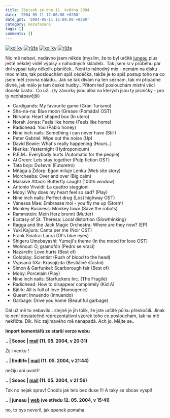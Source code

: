 ```yaml
---
title: Zápisek ze dne 11. května 2004
date: '2004-05-11 17:00:00 +0200'
date_gmt: '2004-05-11 15:00:00 +0200'
category: nezařazené
tags: []
comments: []
---
```

<div >  <a href="/assets/migrated/old-images/koliky.jpg"><img alt="kolíky" src="/assets/migrated/old-images/koliky.jpg"></a>  <a href="/assets/migrated/old-images/ruze.jpg"><img alt="růže" src="/assets/migrated/old-images/ruze.jpg"></a>  <a href="/assets/migrated/old-images/srdcovnik.jpg"><img alt="kolíky" src="/assets/migrated/old-images/srdcovnik.jpg"></a>  <a href="/assets/migrated/old-images/jesterky.jpg"><img alt="růže" src="/assets/migrated/old-images/jesterky.jpg"></a>  </div>
<p>Nic mě nebaví, nedávno jsem někde (myslím, že to byl určitě <a href="https://juneau.wz.cz">juneau</a> plus  ještě někde) viděl výpisy x náhodných skladeb.. Tak jsem si v průběhu pár dní vypsal taky několik písniček..  Není to náhodný mix - nemám na disku moc místa, tak poslouchám spíš cédéčka, takže je to spíš postup  toho na co jsem měl zrovna náladu.. Jak se tak dívám na ten seznam, tak mi připadne divné, jak málo  je tam české hudby.. Přitom teď poslouchám místní věci docela často.. Co už.. (ty závorky jsou alba na kterých  jsou ty písničky - pro ty nechápavější)</p>
<ul>
<li>Cardigands: My favourite game (Gran Turismo)</li>
<li>Sha-na-na: Blue moon (Grease (Pomáda) OST)</li>
<li>Nirvana: Heart shaped box (In utero)</li>
<li>Norah Jones: Feels like home (Feels like home)</li>
<li>Radiohead: You (Pablo honey)</li>
<li>Nine inch nails: Something i can never have (Still)</li>
<li>Peter Gabriel: Wipe out the noise (Up)</li>
<li>David Bowie: What's really happening (Hours..)</li>
<li>Nierika: Yesternight (Hydroponicum)</li>
<li>R.E.M.: Everybody hurts (Automatic for the people)</li>
<li>Al Green: Lets stay together (Pulp fiction OST)</li>
<li>Tata bojs: Duševní (Futuretro)</li>
<li>Mňága a Žďorp: Egon miluje Lenku (Web site story)</li>
<li>Morcheeba: Over and over (Big calm)</li>
<li>Massive Attack: Butterfly caught (100th window)</li>
<li>Antonio Vivaldi: La quattro staggioni</li>
<li>Moby: Why does my heart feel so sad? (Play)</li>
<li>Nine inch nails: Perfect drug (Lost highway OST)</li>
<li>Vanessa Mae: Embrasse moi - you fly me up (Storm)</li>
<li>Monkey Business: Monkey town (Save the robots)</li>
<li>Rammstein: Mein Herz brennt (Mutter)</li>
<li>Ecstasy of St. Theresa: Local distortion (Slowthinking)</li>
<li>Ragga and the Jack Magic Orchestra: Where are they now? (EP)</li>
<li>Yuki Kajiura: Canta per me (Noir OST)</li>
<li>Frank Sinatra: Laura (Ol's blue eyes)</li>
<li>Shigeru Umebayashi: Yumeji's theme (In the mood for love OST)</li>
<li>Wohnout: Ó, gramofón (Pedro se vrací)</li>
<li>Nazareth: Love hurts (Best of)</li>
<li>Coldplay: Scientist (Rush of blood to the head)</li>
<li>Vypsaná fiXa: Krasojízda (Bestiálně šťastní)</li>
<li>Simon & Garfunkel: Scarborough fair (Best of)</li>
<li>Moby: Porcelain (Play)</li>
<li>Nine inch nails: Starfuckers Inc. (The Fragile)</li>
<li>Radiohead: How to disappear completely (Kid A)</li>
<li>Björk: All is full of love (Homogenic)</li>
<li>Queen: Innuendo (Innuendo)</li>
<li>Garbage: Drive you home (Beautiful garbage)</li>
</ul>
<p>Dál už mě to nebavilo.. stejně je jih tolik, že jste určitě půlku přeskočili. Jinak to není dostatečně  reprezentativní vzorek toho co poslouchám, tak na mě nekřičte. Dík. Nic zajímavého mě nenapadá.  Ach jo. Mějte se..</p>
<div class="import-komentaru">
<p><strong>Import komentářů ze starší verze webu</strong></p>
<div class="comment">
<p style="font-weight:bold"><span class="compredmet">..</span> | <span class="comname">Soooc</span> |  <a href="mailto:xsoc@post.cz">mail</a> (11.&nbsp;05.&nbsp;2004,&nbsp;v&nbsp;20:31)</p>
<p>Žij i venku ! </p>
</div>
<div class="comment">
<p style="font-weight:bold"><span class="compredmet">..</span> | <span class="comname">Endlife</span> |  <a href="mailto:jan.martinek@post.cz">mail</a> (11.&nbsp;05.&nbsp;2004,&nbsp;v&nbsp;21:44)</p>
<p>nežiju ani uvnitř! </p>
</div>
<div class="comment">
<p style="font-weight:bold"><span class="compredmet">..</span> | <span class="comname">Soooc</span> |  <a href="mailto:xsoc@post.cz">mail</a> (11.&nbsp;05.&nbsp;2004,&nbsp;v&nbsp;21:56)</p>
<p>Tak no nejak sprav! Chodis jak telo bez duse !!! A taky se obcas vyspi! </p>
</div>
<div class="comment">
<p style="font-weight:bold"><span class="compredmet">..</span> | <span class="comname">juneau</span> |  <a href="https://juneau.wz.cz">web</a> (ve&nbsp;středu&nbsp;12.&nbsp;05.&nbsp;2004,&nbsp;v&nbsp;15:41)</p>
<p>no, to bys neveril, jak spanek pomaha. </p>
</div>
</div>
